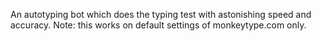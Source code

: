 An autotyping bot which does the typing test with astonishing speed and accuracy. 
Note: this works on default settings of monkeytype.com only.
